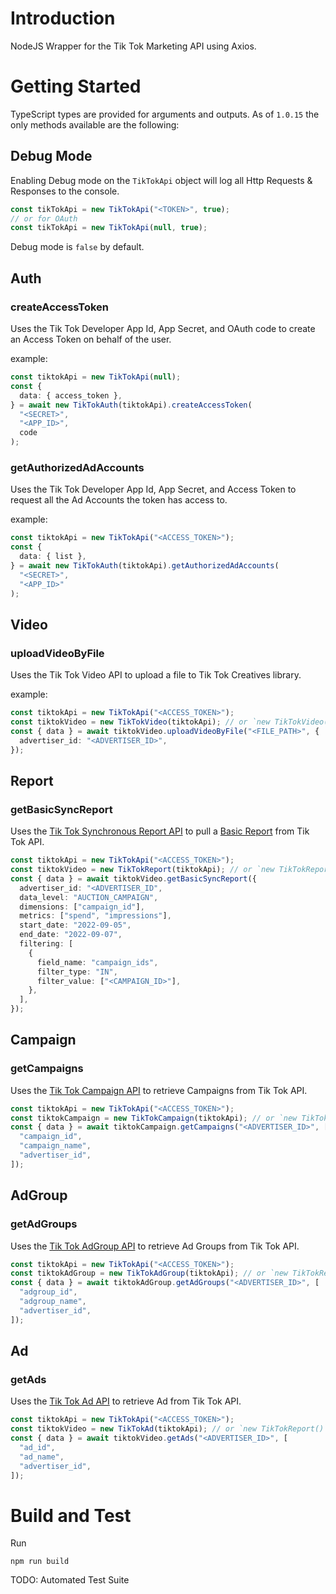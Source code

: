 # Introduction

NodeJS Wrapper for the Tik Tok Marketing API using Axios.

# Getting Started

TypeScript types are provided for arguments and outputs. As of `1.0.15` the only methods available are the following:

## Debug Mode

Enabling Debug mode on the `TikTokApi` object will log all Http Requests & Responses to the console.

```typescript
const tikTokApi = new TikTokApi("<TOKEN>", true);
// or for OAuth
const tikTokApi = new TikTokApi(null, true);
```

Debug mode is `false` by default.

## Auth

### createAccessToken

Uses the Tik Tok Developer App Id, App Secret, and OAuth code to create an Access Token on behalf of the user.

example:

```typescript
const tiktokApi = new TikTokApi(null);
const {
  data: { access_token },
} = await new TikTokAuth(tiktokApi).createAccessToken(
  "<SECRET>",
  "<APP_ID>",
  code
);
```

### getAuthorizedAdAccounts

Uses the Tik Tok Developer App Id, App Secret, and Access Token to request all the Ad Accounts the token has access to.

example:

```typescript
const tiktokApi = new TikTokApi("<ACCESS_TOKEN>");
const {
  data: { list },
} = await new TikTokAuth(tiktokApi).getAuthorizedAdAccounts(
  "<SECRET>",
  "<APP_ID>"
);
```

## Video

### uploadVideoByFile

Uses the Tik Tok Video API to upload a file to Tik Tok Creatives library.

example:

```typescript
const tiktokApi = new TikTokApi("<ACCESS_TOKEN>");
const tiktokVideo = new TikTokVideo(tiktokApi); // or `new TikTokVideo()` if the API is already instantiated
const { data } = await tiktokVideo.uploadVideoByFile("<FILE_PATH>", {
  advertiser_id: "<ADVERTISER_ID>",
});
```

## Report

### getBasicSyncReport

Uses the [Tik Tok Synchronous Report API](https://ads.tiktok.com/marketing_api/docs?id=1740302848100353) to pull a [Basic Report](https://ads.tiktok.com/marketing_api/docs?id=1738864915188737) from Tik Tok API.

```typescript
const tiktokApi = new TikTokApi("<ACCESS_TOKEN>");
const tiktokVideo = new TikTokReport(tiktokApi); // or `new TikTokReport()` if the API is already instantiated
const { data } = await tiktokVideo.getBasicSyncReport({
  advertiser_id: "<ADVERTISER_ID",
  data_level: "AUCTION_CAMPAIGN",
  dimensions: ["campaign_id"],
  metrics: ["spend", "impressions"],
  start_date: "2022-09-05",
  end_date: "2022-09-07",
  filtering: [
    {
      field_name: "campaign_ids",
      filter_type: "IN",
      filter_value: ["<CAMPAIGN_ID>"],
    },
  ],
});
```

## Campaign

### getCampaigns

Uses the [Tik Tok Campaign API](https://ads.tiktok.com/marketing_api/docs?id=1739315828649986) to retrieve Campaigns from Tik Tok API.

```typescript
const tiktokApi = new TikTokApi("<ACCESS_TOKEN>");
const tiktokCampaign = new TikTokCampaign(tiktokApi); // or `new TikTokReport()` if the API is already instantiated
const { data } = await tiktokCampaign.getCampaigns("<ADVERTISER_ID>", [
  "campaign_id",
  "campaign_name",
  "advertiser_id",
]);
```

## AdGroup

### getAdGroups

Uses the [Tik Tok AdGroup API](https://ads.tiktok.com/marketing_api/docs?id=1739314558673922) to retrieve Ad Groups from Tik Tok API.

```typescript
const tiktokApi = new TikTokApi("<ACCESS_TOKEN>");
const tiktokAdGroup = new TikTokAdGroup(tiktokApi); // or `new TikTokReport()` if the API is already instantiated
const { data } = await tiktokAdGroup.getAdGroups("<ADVERTISER_ID>", [
  "adgroup_id",
  "adgroup_name",
  "advertiser_id",
]);
```

## Ad

### getAds

Uses the [Tik Tok Ad API](https://ads.tiktok.com/marketing_api/docs?id=1735735588640770) to retrieve Ad from Tik Tok API.

```typescript
const tiktokApi = new TikTokApi("<ACCESS_TOKEN>");
const tiktokVideo = new TikTokAd(tiktokApi); // or `new TikTokReport()` if the API is already instantiated
const { data } = await tiktokVideo.getAds("<ADVERTISER_ID>", [
  "ad_id",
  "ad_name",
  "advertiser_id",
]);
```

# Build and Test

Run

```shell
npm run build
```

TODO: Automated Test Suite
